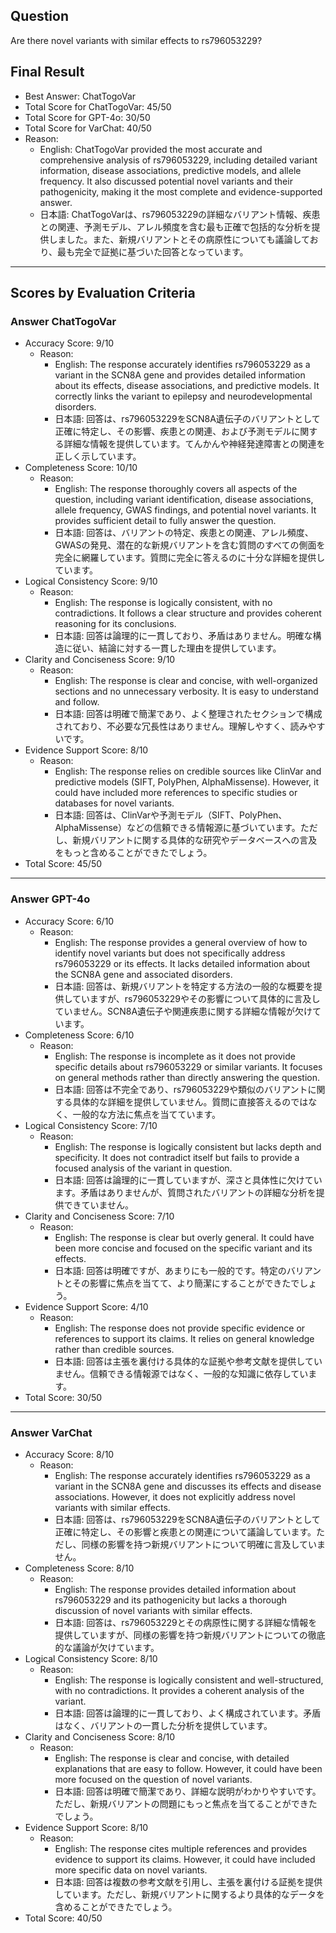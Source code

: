 ## Question

Are there novel variants with similar effects to rs796053229?

## Final Result

- Best Answer: ChatTogoVar
- Total Score for ChatTogoVar: 45/50
- Total Score for GPT-4o: 30/50
- Total Score for VarChat: 40/50
- Reason:
  - English: ChatTogoVar provided the most accurate and comprehensive analysis of rs796053229, including detailed variant information, disease associations, predictive models, and allele frequency. It also discussed potential novel variants and their pathogenicity, making it the most complete and evidence-supported answer.
  - 日本語: ChatTogoVarは、rs796053229の詳細なバリアント情報、疾患との関連、予測モデル、アレル頻度を含む最も正確で包括的な分析を提供しました。また、新規バリアントとその病原性についても議論しており、最も完全で証拠に基づいた回答となっています。

---

## Scores by Evaluation Criteria

### Answer ChatTogoVar
- Accuracy Score: 9/10
  - Reason: 
    - English: The response accurately identifies rs796053229 as a variant in the SCN8A gene and provides detailed information about its effects, disease associations, and predictive models. It correctly links the variant to epilepsy and neurodevelopmental disorders.
    - 日本語: 回答は、rs796053229をSCN8A遺伝子のバリアントとして正確に特定し、その影響、疾患との関連、および予測モデルに関する詳細な情報を提供しています。てんかんや神経発達障害との関連を正しく示しています。
- Completeness Score: 10/10
  - Reason: 
    - English: The response thoroughly covers all aspects of the question, including variant identification, disease associations, allele frequency, GWAS findings, and potential novel variants. It provides sufficient detail to fully answer the question.
    - 日本語: 回答は、バリアントの特定、疾患との関連、アレル頻度、GWASの発見、潜在的な新規バリアントを含む質問のすべての側面を完全に網羅しています。質問に完全に答えるのに十分な詳細を提供しています。
- Logical Consistency Score: 9/10
  - Reason: 
    - English: The response is logically consistent, with no contradictions. It follows a clear structure and provides coherent reasoning for its conclusions.
    - 日本語: 回答は論理的に一貫しており、矛盾はありません。明確な構造に従い、結論に対する一貫した理由を提供しています。
- Clarity and Conciseness Score: 9/10
  - Reason: 
    - English: The response is clear and concise, with well-organized sections and no unnecessary verbosity. It is easy to understand and follow.
    - 日本語: 回答は明確で簡潔であり、よく整理されたセクションで構成されており、不必要な冗長性はありません。理解しやすく、読みやすいです。
- Evidence Support Score: 8/10
  - Reason: 
    - English: The response relies on credible sources like ClinVar and predictive models (SIFT, PolyPhen, AlphaMissense). However, it could have included more references to specific studies or databases for novel variants.
    - 日本語: 回答は、ClinVarや予測モデル（SIFT、PolyPhen、AlphaMissense）などの信頼できる情報源に基づいています。ただし、新規バリアントに関する具体的な研究やデータベースへの言及をもっと含めることができたでしょう。
- Total Score: 45/50

---

### Answer GPT-4o
- Accuracy Score: 6/10
  - Reason: 
    - English: The response provides a general overview of how to identify novel variants but does not specifically address rs796053229 or its effects. It lacks detailed information about the SCN8A gene and associated disorders.
    - 日本語: 回答は、新規バリアントを特定する方法の一般的な概要を提供していますが、rs796053229やその影響について具体的に言及していません。SCN8A遺伝子や関連疾患に関する詳細な情報が欠けています。
- Completeness Score: 6/10
  - Reason: 
    - English: The response is incomplete as it does not provide specific details about rs796053229 or similar variants. It focuses on general methods rather than directly answering the question.
    - 日本語: 回答は不完全であり、rs796053229や類似のバリアントに関する具体的な詳細を提供していません。質問に直接答えるのではなく、一般的な方法に焦点を当てています。
- Logical Consistency Score: 7/10
  - Reason: 
    - English: The response is logically consistent but lacks depth and specificity. It does not contradict itself but fails to provide a focused analysis of the variant in question.
    - 日本語: 回答は論理的に一貫していますが、深さと具体性に欠けています。矛盾はありませんが、質問されたバリアントの詳細な分析を提供できていません。
- Clarity and Conciseness Score: 7/10
  - Reason: 
    - English: The response is clear but overly general. It could have been more concise and focused on the specific variant and its effects.
    - 日本語: 回答は明確ですが、あまりにも一般的です。特定のバリアントとその影響に焦点を当てて、より簡潔にすることができたでしょう。
- Evidence Support Score: 4/10
  - Reason: 
    - English: The response does not provide specific evidence or references to support its claims. It relies on general knowledge rather than credible sources.
    - 日本語: 回答は主張を裏付ける具体的な証拠や参考文献を提供していません。信頼できる情報源ではなく、一般的な知識に依存しています。
- Total Score: 30/50

---

### Answer VarChat
- Accuracy Score: 8/10
  - Reason: 
    - English: The response accurately identifies rs796053229 as a variant in the SCN8A gene and discusses its effects and disease associations. However, it does not explicitly address novel variants with similar effects.
    - 日本語: 回答は、rs796053229をSCN8A遺伝子のバリアントとして正確に特定し、その影響と疾患との関連について議論しています。ただし、同様の影響を持つ新規バリアントについて明確に言及していません。
- Completeness Score: 8/10
  - Reason: 
    - English: The response provides detailed information about rs796053229 and its pathogenicity but lacks a thorough discussion of novel variants with similar effects.
    - 日本語: 回答は、rs796053229とその病原性に関する詳細な情報を提供していますが、同様の影響を持つ新規バリアントについての徹底的な議論が欠けています。
- Logical Consistency Score: 8/10
  - Reason: 
    - English: The response is logically consistent and well-structured, with no contradictions. It provides a coherent analysis of the variant.
    - 日本語: 回答は論理的に一貫しており、よく構成されています。矛盾はなく、バリアントの一貫した分析を提供しています。
- Clarity and Conciseness Score: 8/10
  - Reason: 
    - English: The response is clear and concise, with detailed explanations that are easy to follow. However, it could have been more focused on the question of novel variants.
    - 日本語: 回答は明確で簡潔であり、詳細な説明がわかりやすいです。ただし、新規バリアントの問題にもっと焦点を当てることができたでしょう。
- Evidence Support Score: 8/10
  - Reason: 
    - English: The response cites multiple references and provides evidence to support its claims. However, it could have included more specific data on novel variants.
    - 日本語: 回答は複数の参考文献を引用し、主張を裏付ける証拠を提供しています。ただし、新規バリアントに関するより具体的なデータを含めることができたでしょう。
- Total Score: 40/50